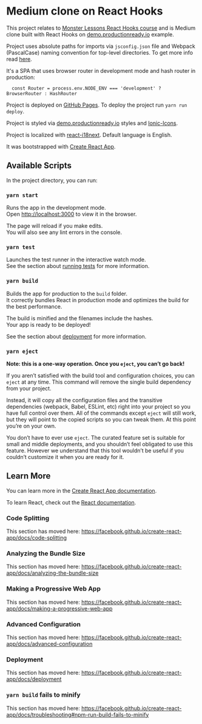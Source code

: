 # Medium clone on React Hooks

This project relates to [Monster Lessons React Hooks course](https://monsterlessons.com/project/series/react-hooks-pishem-realnyj-proekt-s-nulya) and is Medium clone built with React Hooks on [demo.productionready.io](https://demo.productionready.io/) example.

Project uses absolute paths for imports via `jsconfig.json` file and Webpack (PascalCase) naming convention for top-level directories. To get more info read [here](https://medium.com/hackernoon/absolute-imports-with-create-react-app-4c6cfb66c35d).

It's a SPA that uses browser router in development mode and hash router in production:

```
  const Router = process.env.NODE_ENV === 'development' ? BrowserRouter : HashRouter
```

Project is deployed on [GitHub Pages](https://ntonbala.github.io/medium-react-hooks). To deploy the project run `yarn run deploy`.

Project is styled via [demo.productionready.io](https://demo.productionready.io/) styles and [Ionic-Icons](https://www.tutorialspoint.com/ionic/ionic_icons.htm).

Project is localized with [react-i18next](https://locize.com/blog/react-i18next/). Default language is English.

It was bootstrapped with [Create React App](https://github.com/facebook/create-react-app).

## Available Scripts

In the project directory, you can run:

### `yarn start`

Runs the app in the development mode.<br />
Open [http://localhost:3000](http://localhost:3000) to view it in the browser.

The page will reload if you make edits.<br />
You will also see any lint errors in the console.

### `yarn test`

Launches the test runner in the interactive watch mode.<br />
See the section about [running tests](https://facebook.github.io/create-react-app/docs/running-tests) for more information.

### `yarn build`

Builds the app for production to the `build` folder.<br />
It correctly bundles React in production mode and optimizes the build for the best performance.

The build is minified and the filenames include the hashes.<br />
Your app is ready to be deployed!

See the section about [deployment](https://facebook.github.io/create-react-app/docs/deployment) for more information.

### `yarn eject`

**Note: this is a one-way operation. Once you `eject`, you can’t go back!**

If you aren’t satisfied with the build tool and configuration choices, you can `eject` at any time. This command will remove the single build dependency from your project.

Instead, it will copy all the configuration files and the transitive dependencies (webpack, Babel, ESLint, etc) right into your project so you have full control over them. All of the commands except `eject` will still work, but they will point to the copied scripts so you can tweak them. At this point you’re on your own.

You don’t have to ever use `eject`. The curated feature set is suitable for small and middle deployments, and you shouldn’t feel obligated to use this feature. However we understand that this tool wouldn’t be useful if you couldn’t customize it when you are ready for it.

## Learn More

You can learn more in the [Create React App documentation](https://facebook.github.io/create-react-app/docs/getting-started).

To learn React, check out the [React documentation](https://reactjs.org/).

### Code Splitting

This section has moved here: https://facebook.github.io/create-react-app/docs/code-splitting

### Analyzing the Bundle Size

This section has moved here: https://facebook.github.io/create-react-app/docs/analyzing-the-bundle-size

### Making a Progressive Web App

This section has moved here: https://facebook.github.io/create-react-app/docs/making-a-progressive-web-app

### Advanced Configuration

This section has moved here: https://facebook.github.io/create-react-app/docs/advanced-configuration

### Deployment

This section has moved here: https://facebook.github.io/create-react-app/docs/deployment

### `yarn build` fails to minify

This section has moved here: https://facebook.github.io/create-react-app/docs/troubleshooting#npm-run-build-fails-to-minify
